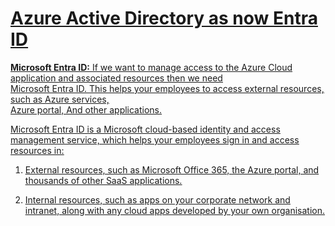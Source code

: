 <h1> <u>Azure Active Directory as now Entra ID <u/> </h1>

<b>Microsoft Entra ID:</b> If we want to manage access to the Azure Cloud application and associated resources then we need     
                        Microsoft Entra ID. This helps your employees to access external resources, such as Azure services,     
                        Azure portal, And other applications.

Microsoft Entra ID is a Microsoft cloud-based identity and access management service, which helps your employees sign in and access resources in:

1) External resources, such as Microsoft Office 365, the Azure portal, and thousands of other SaaS applications.

2) Internal resources, such as apps on your corporate network and intranet, along with any cloud apps developed by your own organisation.
